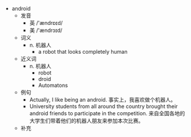 - android
  - 发音
    - 英 /'ændrɒɪd/
    - 美 /'ændrɔɪd/
  - 词义
    - n. 机器人
      - a  robot  that looks completely human
  - 近义词
    - n. 机器人
      - robot
      - droid
      - Automatons
  - 例句
    - Actually, I like being an android. 事实上，我喜欢做个机器人。
    - University students from all around the country brought their android friends to participate in the competition. 来自全国各地的大学生们带着他们的机器人朋友来参加本次比赛。
  - 补充
